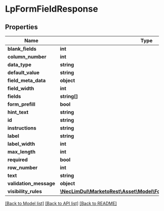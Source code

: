 # LpFormFieldResponse

## Properties
Name | Type | Description | Notes
------------ | ------------- | ------------- | -------------
**blank_fields** | **int** |  | [optional] 
**column_number** | **int** |  | [optional] 
**data_type** | **string** |  | [optional] 
**default_value** | **string** |  | [optional] 
**field_meta_data** | **object** |  | [optional] 
**field_width** | **int** |  | [optional] 
**fields** | **string[]** |  | [optional] 
**form_prefill** | **bool** |  | [optional] 
**hint_text** | **string** |  | [optional] 
**id** | **string** |  | [optional] 
**instructions** | **string** |  | [optional] 
**label** | **string** |  | [optional] 
**label_width** | **int** |  | [optional] 
**max_length** | **int** |  | [optional] 
**required** | **bool** |  | [optional] 
**row_number** | **int** |  | [optional] 
**text** | **string** |  | [optional] 
**validation_message** | **object** |  | [optional] 
**visibility_rules** | [**\NecLimDul\MarketoRest\Asset\Model\FormFieldVisibilityRuleResponse**](FormFieldVisibilityRuleResponse.md) |  | [optional] 

[[Back to Model list]](../README.md#documentation-for-models) [[Back to API list]](../README.md#documentation-for-api-endpoints) [[Back to README]](../README.md)


